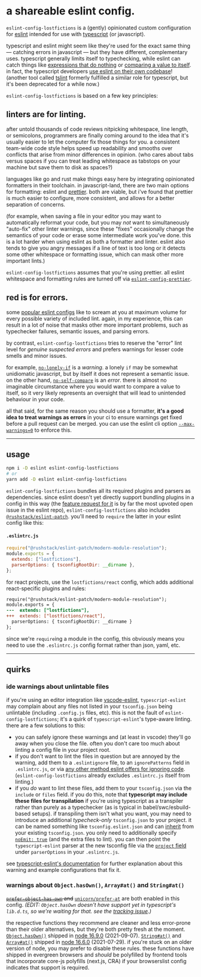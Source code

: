 # a shareable eslint config.

`eslint-config-lostfictions` is a (gently) opinionated custom configuration for
[eslint](https://eslint.org/) intended for use with
[typescript](https://www.typescriptlang.org/) (or javascript).

typescript and eslint might seem like they're used for the exact same thing —
catching errors in javascript — but they have different, complementary uses.
typescript generally limits itself to typechecking, while eslint can catch
things like [expressions that do
nothing](https://eslint.org/docs/rules/no-unused-expressions) or [comparing a
value to itself](https://eslint.org/docs/rules/no-self-compare). in fact, the
typescript developers [use eslint on their own
codebase](https://github.com/microsoft/TypeScript/blob/main/.eslintrc.json)!
(another tool called [tslint](https://github.com/palantir/tslint) formerly
fulfilled a similar role for typescript, but it's been deprecated for a while
now.)

`eslint-config-lostfictions` is based on a few key principles:

## linters are for linting.

after untold thousands of code reviews nitpicking whitespace, line length, or
semicolons, programmers are finally coming around to the idea that it's usually
easier to let the computer fix those things for you. a consistent team-wide
code style helps speed up readability and smooths over conflicts that arise from
minor differences in opinion. (who cares about tabs versus spaces if you can
treat leading whitespace as tabstops on your machine but save them to disk as
spaces?)

languages like go and rust make things easy here by integrating opinionated
formatters in their toolchain. in javascript-land, there are two main options
for formatting: eslint and [prettier](https://prettier.io/). both are viable,
but i've found that prettier is much easier to configure, more consistent, and
allows for a better separation of concerns.

(for example, when saving a file in your editor you may want to automatically
reformat your code, but you may _not_ want to simultaneously "auto-fix" other
linter warnings, since these "fixes" occasionally change the semantics of your
code or erase some intermediate work you've done. this is a lot harder when
using eslint as both a formatter and linter. eslint also tends to give you angry
messages if a line of text is too long or it detects some other whitespace or
formatting issue, which can mask other more important lints.)

`eslint-config-lostfictions` assumes that you're using prettier. all eslint
whitespace and formatting rules are turned off via
[`eslint-config-prettier`](https://github.com/prettier/eslint-config-prettier).

## red is for errors.

some [popular eslint
configs](https://github.com/airbnb/javascript/tree/master/packages/eslint-config-airbnb)
like to scream at you at maximum volume for every possible variety of included
lint. again, in my experience, this can result in a lot of noise that masks
other more important problems, such as typechecker failures, semantic issues,
and parsing errors.

by contrast, `eslint-config-lostfictions` tries to reserve the "error" lint
level for _genuine suspected errors_ and prefers warnings for lesser code smells
and minor issues.

for example, [`no-lonely-if`](https://eslint.org/docs/rules/no-lonely-if) is a
_warning_. a lonely `if` may be somewhat unidiomatic javascript, but by itself
it does not represent a semantic issue. on the other hand,
[`no-self-compare`](https://eslint.org/docs/rules/no-self-compare) is an
_error_. there is almost no imaginable circumstance where you would want to
compare a value to itself, so it very likely represents an oversight that will
lead to unintended behaviour in your code.

all that said, for the same reason you should use a formatter, **it's a good
idea to treat warnings as errors** in your ci to ensure warnings get fixed
before a pull request can be merged. you can use the eslint cli option
[`--max-warnings=0`](https://eslint.org/docs/user-guide/command-line-interface#--max-warnings)
to enforce this.

---

## usage

```bash
npm i -D eslint eslint-config-lostfictions
# or
yarn add -D eslint eslint-config-lostfictions
```

`eslint-config-lostfictions` bundles all its required plugins and parsers as
dependencies. since eslint doesn't yet directly support bundling plugins in a
config in this way (the [feature request for
it](https://github.com/eslint/eslint/issues/3458) is by far the most upvoted
open issue in the eslint repo), `eslint-config-lostfictions` also includes
[`@rushstack/eslint-patch`](https://github.com/microsoft/rushstack/tree/master/eslint/eslint-patch).
you'll need to `require` the latter in your eslint config like this:

#### `.eslintrc.js`

```js
require("@rushstack/eslint-patch/modern-module-resolution");
module.exports = {
  extends: ["lostfictions"],
  parserOptions: { tsconfigRootDir: __dirname },
};
```

for react projects, use the `lostfictions/react` config, which adds additional
react-specific plugins and rules:

```diff
require("@rushstack/eslint-patch/modern-module-resolution");
module.exports = {
---  extends: ["lostfictions"],
+++  extends: ["lostfictions/react"],
  parserOptions: { tsconfigRootDir: __dirname }
};
```

since we're `require`ing a module in the config, this obviously means you need
to use the `.eslintrc.js` config format rather than json, yaml, etc.

---

## quirks

### ide warnings about unlintable files

if you're using an editor integration like
[vscode-eslint](https://github.com/Microsoft/vscode-eslint), `typescript-eslint`
may complain about any files not listed in your `tsconfig.json` being unlintable
(including `.config.js` files, etc). this is not the fault of
`eslint-config-lostfictions`; it's a quirk of `typescript-eslint`'s type-aware
linting. there are a few solutions to this:

- you can safely ignore these warnings and (at least in vscode) they'll go away
  when you close the file. often you don't care too much about linting a config
  file in your project root.
- if you don't want to lint the files in question but are annoyed by the
  warning, add them to a `.eslintignore` file, to an `ignorePatterns` field in
  `.eslintrc.js`, or via [any other method eslint offers for ignoring
  code](https://eslint.org/docs/user-guide/configuring/ignoring-code).
  (`eslint-config-lostfictions` already excludes `.eslintrc.js` itself from
  linting.)
- if you _do_ want to lint these files, add them to your `tsconfig.json` via the
  `include` or `files` field. if you do this, note that **typescript may include
  these files for transpilation** if you're using typescript as a transpiler
  rather than purely as a typechecker (as is typical in babel/swc/esbuild-based
  setups). if transpiling them isn't what you want, you may need to introduce an
  additional _typecheck-only_ `tsconfig.json` to your project. it can be named
  something like `tsconfig.eslint.json` and can
  [inherit](https://www.typescriptlang.org/tsconfig#extends) from your existing
  `tsconfig.json`. you only need to additionally specify [`noEmit: true`](https://www.typescriptlang.org/tsconfig#noEmit) (and the extra files to
  lint). you can then point the `typescript-eslint` parser at the new tsconfig
  file via the [`project`
  field](https://github.com/typescript-eslint/typescript-eslint/tree/main/packages/parser#parseroptionsproject)
  under `parserOptions` in your `.eslintrc.js`.

see [typescript-eslint's
documentation](https://typescript-eslint.io/docs/linting/type-linting#i-get-errors-telling-me-the-file-must-be-included-in-at-least-one-of-the-projects-provided)
for further explanation about this warning and example configurations that fix
it.

### warnings about `Object.hasOwn()`, `Array#at()` and `String#at()`

~~[`prefer-object-has-own`](https://eslint.org/docs/rules/prefer-object-has-own)
and~~
[`unicorn/prefer-at`](https://github.com/sindresorhus/eslint-plugin-unicorn/blob/main/docs/rules/prefer-at.md)
are both enabled in this config. _(EDIT: `Object.hasOwn` doesn't have support yet in
typescript's `lib.d.ts`, so we're waiting for that. see the [tracking
issue](https://github.com/microsoft/TypeScript/issues/44253).)_

the respective functions they recommend are cleaner and less error-prone than
their older alternatives, but they're both pretty fresh at the moment.
[`Object.hasOwn()`](https://developer.mozilla.org/en-US/docs/Web/JavaScript/Reference/Global_Objects/Object/hasOwn)
shipped in [node
16.9.0](https://github.com/nodejs/node/blob/master/doc/changelogs/CHANGELOG_V16.md#2021-09-07-version-1690-current-targos)
(2021-09-07).
[`String#at()`](https://developer.mozilla.org/en-US/docs/Web/JavaScript/Reference/Global_Objects/String/at)
and
[`Array#at()`](https://developer.mozilla.org/en-US/docs/Web/JavaScript/Reference/Global_Objects/Array/at)
shipped in [node
16.6.0](https://github.com/nodejs/node/blob/master/doc/changelogs/CHANGELOG_V16.md#16.6.0)
(2021-07-29). if you're stuck on an older version of node, you may prefer to
disable these rules. these functions have shipped in evergreen browsers and
_should_ be polyfilled by frontend tools that incorporate core-js polyfills
(next.js, CRA) if your browserslist config indicates that support is required.
